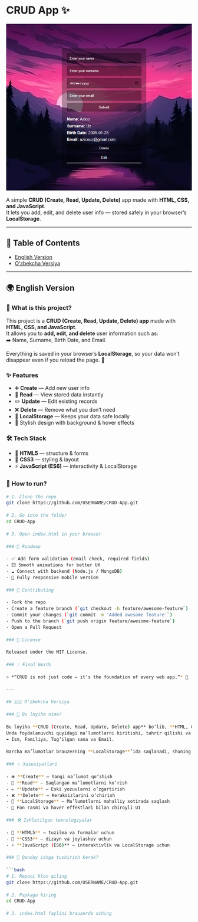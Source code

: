 # CRUD App ✨

![Preview Screenshot](./image.png)

A simple **CRUD (Create, Read, Update, Delete)** app made with **HTML, CSS, and JavaScript**.  
It lets you add, edit, and delete user info — stored safely in your browser’s **LocalStorage**.  

---

## 📖 Table of Contents

- [English Version](#-english-version)
- [O‘zbekcha Versiya](#-o‘zbekcha-versiya)

---

## 🌍 English Version

### 📖 What is this project?

This project is a **CRUD (Create, Read, Update, Delete) app** made with **HTML, CSS, and JavaScript**.  
It allows you to **add, edit, and delete** user information such as:  
➡️ Name, Surname, Birth Date, and Email.  

Everything is saved in your browser’s **LocalStorage**, so your data won’t disappear even if you reload the page. 🚀  

### ✨ Features

- ➕ **Create** — Add new user info  
- 👀 **Read** — View stored data instantly  
- ✏️ **Update** — Edit existing records  
- ❌ **Delete** — Remove what you don’t need  
- 💾 **LocalStorage** — Keeps your data safe locally  
- 🎨 Stylish design with background & hover effects  

### 🛠️ Tech Stack

- 🧩 **HTML5** — structure & forms  
- 🎨 **CSS3** — styling & layout  
- ⚡ **JavaScript (ES6)** — interactivity & LocalStorage  

### 🚀 How to run?

```bash
# 1. Clone the repo
git clone https://github.com/USERNAME/CRUD-App.git

# 2. Go into the folder
cd CRUD-App

# 3. Open index.html in your browser

### 🌱 Roadmap

- ✅ Add form validation (email check, required fields)  
- 🎞️ Smooth animations for better UX  
- ☁️ Connect with backend (Node.js / MongoDB)  
- 📱 Fully responsive mobile version  

### 🤝 Contributing

- Fork the repo  
- Create a feature branch (`git checkout -b feature/awesome-feature`)  
- Commit your changes (`git commit -m 'Added awesome feature'`)  
- Push to the branch (`git push origin feature/awesome-feature`)  
- Open a Pull Request  

### 📜 License

Released under the MIT License.  

### 💡 Final Words

> *“CRUD is not just code — it’s the foundation of every web app.”* 🚀  

---

## 🇺🇿 O‘zbekcha Versiya

### 📖 Bu loyiha nima?

Bu loyiha **CRUD (Create, Read, Update, Delete) app** bo‘lib, **HTML, CSS va JavaScript** yordamida yozilgan.  
Unda foydalanuvchi quyidagi ma’lumotlarni kiritishi, tahrir qilishi va o‘chirishi mumkin:  
➡️ Ism, Familiya, Tug‘ilgan sana va Email.  

Barcha ma’lumotlar brauzerning **LocalStorage**’ida saqlanadi, shuning uchun sahifani yangilaganingizda ham ular o‘chib ketmaydi. 🚀  

### ✨ Xususiyatlari

- ➕ **Create** — Yangi ma’lumot qo‘shish  
- 👀 **Read** — Saqlangan ma’lumotlarni ko‘rish  
- ✏️ **Update** — Eski yozuvlarni o‘zgartirish  
- ❌ **Delete** — Keraksizlarini o‘chirish  
- 💾 **LocalStorage** — Ma’lumotlarni mahalliy xotirada saqlash  
- 🎨 Fon rasmi va hover effektlari bilan chiroyli UI  

### 🛠️ Ishlatilgan texnologiyalar

- 🧩 **HTML5** — tuzilma va formalar uchun  
- 🎨 **CSS3** — dizayn va joylashuv uchun  
- ⚡ **JavaScript (ES6)** — interaktivlik va LocalStorage uchun  

### 🚀 Qanday ishga tushirish kerak?

```bash
# 1. Reponi klon qiling
git clone https://github.com/USERNAME/CRUD-App.git

# 2. Papkaga kiring
cd CRUD-App

# 3. index.html faylini brauzerda oching


